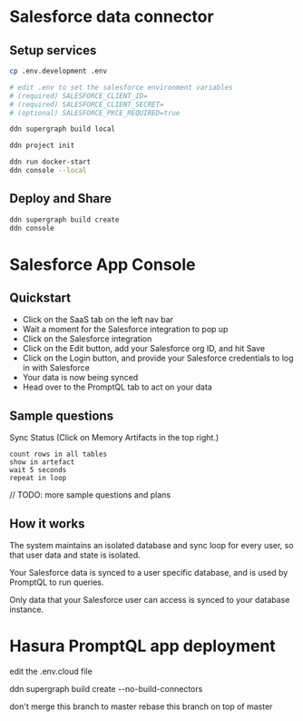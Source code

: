 # Salesforce data connector

## Setup services

```bash
cp .env.development .env

# edit .env to set the salesforce environment variables
# (required) SALESFORCE_CLIENT_ID=
# (required) SALESFORCE_CLIENT_SECRET=
# (optional) SALESFORCE_PKCE_REQUIRED=true

ddn supergraph build local

ddn project init

ddn run docker-start
ddn console --local
```

## Deploy and Share

```bash
ddn supergraph build create
ddn console
```

# Salesforce App Console

## Quickstart

- Click on the SaaS tab on the left nav bar
- Wait a moment for the Salesforce integration to pop up
- Click on the Salesforce integration
- Click on the Edit button, add your Salesforce org ID, and hit Save
- Click on the Login button, and provide your Salesforce credentials to log in with Salesforce
- Your data is now being synced
- Head over to the PromptQL tab to act on your data

## Sample questions

Sync Status (Click on Memory Artifacts in the top right.)

```
count rows in all tables
show in artefact
wait 5 seconds
repeat in loop
```

// TODO: more sample questions and plans

## How it works

The system maintains an isolated database and sync loop for every user, so that user data and state is isolated.

Your Salesforce data is synced to a user specific database, and is used by PromptQL to run queries.

Only data that your Salesforce user can access is synced to your database instance.

# Hasura PromptQL app deployment

edit the .env.cloud file

ddn supergraph build create --no-build-connectors

don't merge this branch to master
rebase this branch on top of master
